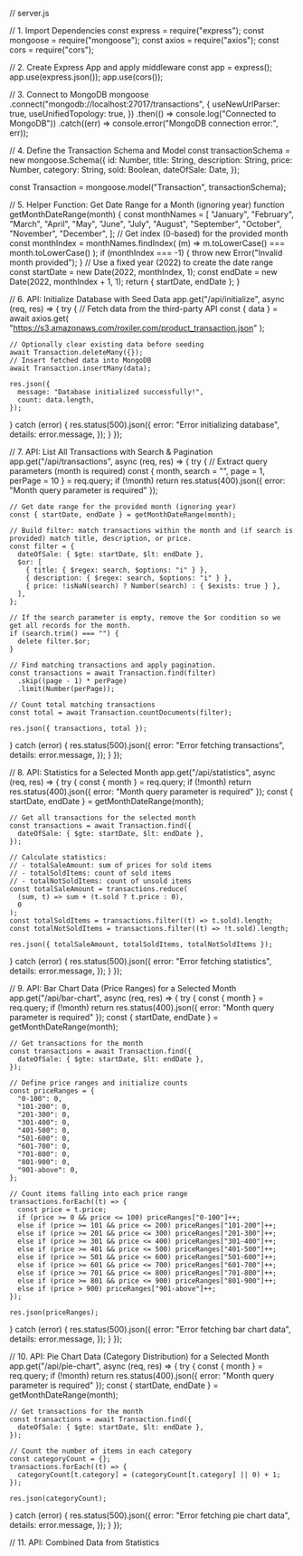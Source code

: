 // server.js

// 1. Import Dependencies
const express = require("express");
const mongoose = require("mongoose");
const axios = require("axios");
const cors = require("cors");

// 2. Create Express App and apply middleware
const app = express();
app.use(express.json());
app.use(cors());

// 3. Connect to MongoDB
mongoose
  .connect("mongodb://localhost:27017/transactions", {
    useNewUrlParser: true,
    useUnifiedTopology: true,
  })
  .then(() => console.log("Connected to MongoDB"))
  .catch((err) => console.error("MongoDB connection error:", err));

// 4. Define the Transaction Schema and Model
const transactionSchema = new mongoose.Schema({
  id: Number,
  title: String,
  description: String,
  price: Number,
  category: String,
  sold: Boolean,
  dateOfSale: Date,
});

const Transaction = mongoose.model("Transaction", transactionSchema);

// 5. Helper Function: Get Date Range for a Month (ignoring year)
function getMonthDateRange(month) {
  const monthNames = [
    "January",
    "February",
    "March",
    "April",
    "May",
    "June",
    "July",
    "August",
    "September",
    "October",
    "November",
    "December",
  ];
  // Get index (0-based) for the provided month
  const monthIndex = monthNames.findIndex(
    (m) => m.toLowerCase() === month.toLowerCase()
  );
  if (monthIndex === -1) {
    throw new Error("Invalid month provided");
  }
  // Use a fixed year (2022) to create the date range
  const startDate = new Date(2022, monthIndex, 1);
  const endDate = new Date(2022, monthIndex + 1, 1);
  return { startDate, endDate };
}

// 6. API: Initialize Database with Seed Data
app.get("/api/initialize", async (req, res) => {
  try {
    // Fetch data from the third-party API
    const { data } = await axios.get(
      "https://s3.amazonaws.com/roxiler.com/product_transaction.json"
    );

    // Optionally clear existing data before seeding
    await Transaction.deleteMany({});
    // Insert fetched data into MongoDB
    await Transaction.insertMany(data);

    res.json({
      message: "Database initialized successfully!",
      count: data.length,
    });
  } catch (error) {
    res.status(500).json({
      error: "Error initializing database",
      details: error.message,
    });
  }
});

// 7. API: List All Transactions with Search & Pagination
app.get("/api/transactions", async (req, res) => {
  try {
    // Extract query parameters (month is required)
    const { month, search = "", page = 1, perPage = 10 } = req.query;
    if (!month)
      return res.status(400).json({ error: "Month query parameter is required" });

    // Get date range for the provided month (ignoring year)
    const { startDate, endDate } = getMonthDateRange(month);

    // Build filter: match transactions within the month and (if search is provided) match title, description, or price.
    const filter = {
      dateOfSale: { $gte: startDate, $lt: endDate },
      $or: [
        { title: { $regex: search, $options: "i" } },
        { description: { $regex: search, $options: "i" } },
        { price: !isNaN(search) ? Number(search) : { $exists: true } },
      ],
    };

    // If the search parameter is empty, remove the $or condition so we get all records for the month.
    if (search.trim() === "") {
      delete filter.$or;
    }

    // Find matching transactions and apply pagination.
    const transactions = await Transaction.find(filter)
      .skip((page - 1) * perPage)
      .limit(Number(perPage));

    // Count total matching transactions
    const total = await Transaction.countDocuments(filter);

    res.json({ transactions, total });
  } catch (error) {
    res.status(500).json({
      error: "Error fetching transactions",
      details: error.message,
    });
  }
});

// 8. API: Statistics for a Selected Month
app.get("/api/statistics", async (req, res) => {
  try {
    const { month } = req.query;
    if (!month)
      return res.status(400).json({ error: "Month query parameter is required" });
    const { startDate, endDate } = getMonthDateRange(month);

    // Get all transactions for the selected month
    const transactions = await Transaction.find({
      dateOfSale: { $gte: startDate, $lt: endDate },
    });

    // Calculate statistics:
    // - totalSaleAmount: sum of prices for sold items
    // - totalSoldItems: count of sold items
    // - totalNotSoldItems: count of unsold items
    const totalSaleAmount = transactions.reduce(
      (sum, t) => sum + (t.sold ? t.price : 0),
      0
    );
    const totalSoldItems = transactions.filter((t) => t.sold).length;
    const totalNotSoldItems = transactions.filter((t) => !t.sold).length;

    res.json({ totalSaleAmount, totalSoldItems, totalNotSoldItems });
  } catch (error) {
    res.status(500).json({
      error: "Error fetching statistics",
      details: error.message,
    });
  }
});

// 9. API: Bar Chart Data (Price Ranges) for a Selected Month
app.get("/api/bar-chart", async (req, res) => {
  try {
    const { month } = req.query;
    if (!month)
      return res.status(400).json({ error: "Month query parameter is required" });
    const { startDate, endDate } = getMonthDateRange(month);

    // Get transactions for the month
    const transactions = await Transaction.find({
      dateOfSale: { $gte: startDate, $lt: endDate },
    });

    // Define price ranges and initialize counts
    const priceRanges = {
      "0-100": 0,
      "101-200": 0,
      "201-300": 0,
      "301-400": 0,
      "401-500": 0,
      "501-600": 0,
      "601-700": 0,
      "701-800": 0,
      "801-900": 0,
      "901-above": 0,
    };

    // Count items falling into each price range
    transactions.forEach((t) => {
      const price = t.price;
      if (price >= 0 && price <= 100) priceRanges["0-100"]++;
      else if (price >= 101 && price <= 200) priceRanges["101-200"]++;
      else if (price >= 201 && price <= 300) priceRanges["201-300"]++;
      else if (price >= 301 && price <= 400) priceRanges["301-400"]++;
      else if (price >= 401 && price <= 500) priceRanges["401-500"]++;
      else if (price >= 501 && price <= 600) priceRanges["501-600"]++;
      else if (price >= 601 && price <= 700) priceRanges["601-700"]++;
      else if (price >= 701 && price <= 800) priceRanges["701-800"]++;
      else if (price >= 801 && price <= 900) priceRanges["801-900"]++;
      else if (price > 900) priceRanges["901-above"]++;
    });

    res.json(priceRanges);
  } catch (error) {
    res.status(500).json({
      error: "Error fetching bar chart data",
      details: error.message,
    });
  }
});

// 10. API: Pie Chart Data (Category Distribution) for a Selected Month
app.get("/api/pie-chart", async (req, res) => {
  try {
    const { month } = req.query;
    if (!month)
      return res.status(400).json({ error: "Month query parameter is required" });
    const { startDate, endDate } = getMonthDateRange(month);

    // Get transactions for the month
    const transactions = await Transaction.find({
      dateOfSale: { $gte: startDate, $lt: endDate },
    });

    // Count the number of items in each category
    const categoryCount = {};
    transactions.forEach((t) => {
      categoryCount[t.category] = (categoryCount[t.category] || 0) + 1;
    });

    res.json(categoryCount);
  } catch (error) {
    res.status(500).json({
      error: "Error fetching pie chart data",
      details: error.message,
    });
  }
});

// 11. API: Combined Data from Statistics
